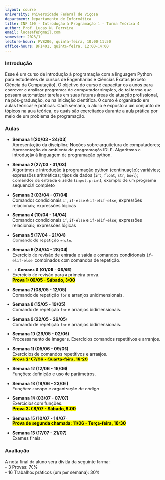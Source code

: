 ```yaml
---
layout: course
university: Universidade Federal de Viçosa
department: Departamento de Informática
title: INF 100 - Introdução à Programação 1 - Turma Teórica 4
author: Prof. Lucas N. Ferreira
email: lucasnfe@gmail.com
semester: 2023/1
lecture-hours: PVB206, quinta-feira, 10:00-11:50
office-hours: DPI401, quinta-feira, 12:00-14:00
---
```


### Introdução
Esse é um curso de introdução à programação com a linguagem Python para estudentes de cursos de Engenharias e Ciências Exatas (exceto Ciência da Computação).
O objetivo do curso é capacitar os alunos para escrever e analisar programas de computador simples, de tal forma que possam automatizar
tarefas em suas futuras áreas de atuação profissional, na pós-graduação, ou na iniciação científica. O curso é organizado em aulas teóricas 
e práticas. Cada semana, o aluno é exposto a um conjunto de tópicos na aula teórica, os quais são exercitados durante a aula prática por meio 
de um problema de programação.

### Aulas
- **Semana 1 (20/03 - 24/03)**<br>
Apresentação da disciplina; Noções sobre arquitetura de computadores; Apresentação do ambiente de programação IDLE. Algoritmos e introdução à linguagem de programação python.

- **Semana 2 (27/03 - 31/03)**<br>
Algoritmos e introdução à programação python (continuação); variávies; expressões aritméticas; tipos de dados (`int`, `float`, `str`, `bool`); comandos de entrada e saída (`input`, `print`); exemplo de um programa sequencial completo

- **Semana 3 (03/04 - 07/04)**<br>
Comandos condicionais `if`, `if-else` e `if-elif-else`; expressões relacionais; expressões lógicas

- **Semana 4 (10/04 - 14/04)**<br>
Comandos condicionais `if`, `if-else` e `if-elif-else`; expressões relacionais; expressões lógicas

- **Semana 5 (17/04 - 21/04)**<br>
Comando de repetição `while`.

- **Semana 6 (24/04 - 28/04)**<br>
Exercício de revisão de entrada e saída e comandos condicionais `if-elif-else`, combinados com comandos de repetição.

- → **Semana 6 (01/05 - 05/05)**<br>
Exercício de revisão para a primeira prova. <br>
**<mark>Prova 1: 06/05 - Sábado, 8:00</mark>**

- **Semana 7 (08/05 - 12/05)**<br>
Comando de repetição `for` e arranjos unidimensionais.

- **Semana 8 (15/05 - 19/05)**<br>
Comando de repetição `for` e arranjos bidimensionais.

- **Semana 9 (22/05 - 26/05)**<br>
Comando de repetição `for` e arranjos bidimensionais.

- **Semana 10 (29/05 - 02/06)**<br>
Processamento de Imagens. Exercícios comandos repetitivos e arranjos.

- **Semana 11 (05/06 - 09/06)**<br>
Exercícios de comandos repetitivos e arranjos.<br>
**<mark>Prova 2: 07/06 - Quarta-feira, 18:20</mark>**

- **Semana 12 (12/06 - 16/06)**<br>
Funções: definição e uso de parâmetros.

- **Semana 13 (19/06 - 23/06)**<br>
Funções: escopo e organização de código.

- **Semana 14 (03/07 - 07/07)**<br>
Exercícios com funções.<br>
**<mark>Prova 3: 08/07 - Sábado, 8:00</mark>**

- **Semana 15 (10/07 - 14/07)**<br>
**<mark>Prova de segunda chamada: 11/06 - Terça-feira, 18:30</mark>**

- **Semana 16 (17/07 - 21/07)**<br>
Exames finais.

### Avaliação
A nota final do aluno será divida da seguinte forma:<br>
\- 3 Provas: 70%<br>
\- 16 Trabalhos práticos (um por semana): 30%